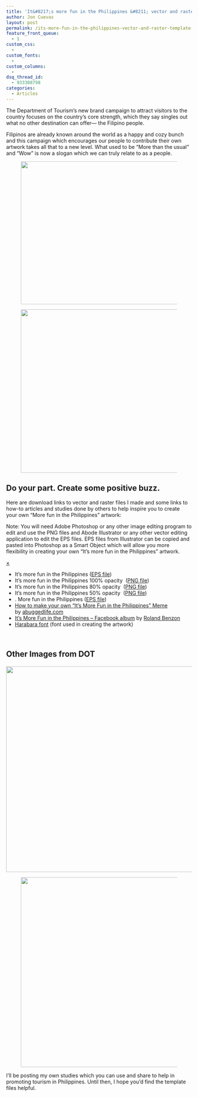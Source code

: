 ```yaml
---
title: 'It&#8217;s more fun in the Philippines &#8211; vector and raster template'
author: Jon Cuevas
layout: post
permalink: /its-more-fun-in-the-philippines-vector-and-raster-template-1260/
feature_front_queue:
  - 1
custom_css:
  - 
custom_fonts:
  - 
custom_columns:
  - 
dsq_thread_id:
  - 933308798
categories:
  - Articles
---
```

The Department of Tourism&#8217;s new brand campaign to attract visitors to the country focuses on the country’s core strength, which they say singles out what no other destination can offer— the Filipino people.

Filipinos are already known around the world as a happy and cozy bunch and this campaign which encourages our people to contribute their own artwork takes all that to a new level. What used to be &#8220;More than the usual&#8221; and &#8220;Wow&#8221; is now a slogan which we can truly relate to as a people.<!--more--><figure>

<img class="alignnone size-full wp-image-1299" title="opacity20insert" src="http://archondigital.com/wp-content/uploads/opacity20insert.png" alt="" width="1280" height="388" /></figure> <figure><img class="alignnone size-full wp-image-1297" title="opacity20black" src="http://archondigital.com/wp-content/uploads/opacity20black.png" alt="" width="1279" height="444" /></figure> 
## Do your part. Create some positive buzz.

Here are download links to vector and raster files I made and some links to how-to articles and studies done by others to help inspire you to create your own &#8220;More fun in the Philippines&#8221; artwork:

<div class="alert-box secondary">
  <p>
    Note: You will need Adobe Photoshop or any other image editing program to edit and use the PNG files and Abode Illustrator or any other vector editing application to edit the EPS files. EPS files from Illustrator can be copied and pasted into Photoshop as a Smart Object which will allow you more flexibility in creating your own &#8220;It&#8217;s more fun in the Philippines&#8221; artwork.
  </p>
  
  <a href="" class="close">&times;</a>
</div>

<div class="alignright">
</div>

*   It&#8217;s more fun in the Philippines ([EPS file][1])
*   It&#8217;s more fun in the Philippines 100% opacity  ([PNG file][2])
*   It&#8217;s more fun in the Philippines 80% opacity  ([PNG file][3])
*   It&#8217;s more fun in the Philippines 50% opacity  ([PNG file][4])
*   <insert text>. More fun in the Philippines ([EPS file][5])
*   [How to make your own “It’s More Fun in the Philippines” Meme][6] by [abuggedlife.com][7]
*   [It&#8217;s More Fun in the Philippines &#8211; Facebook album][8] by [Roland Benzon][9]
*   [Harabara font][10] (font used in creating the artwork)

&nbsp;

## Other Images from DOT<figure>

<img class="alignnone size-full wp-image-1269" title="ItsMoreFUNinthePhilippines" src="http://archondigital.com/wp-content/uploads/ItsMoreFUNinthePhilippines.jpg" alt="" width="1518" height="559" /></figure> <figure><img class="alignnone size-full wp-image-1268" title="1forFUNPhilippines" src="http://archondigital.com/wp-content/uploads/1forFUNPhilippines.jpg" alt="" width="1175" height="516" /></figure> 
I&#8217;ll be posting my own studies which you can use and share to help in promoting tourism in Philippines. Until then, I hope you&#8217;d find the template files helpful.

 [1]: http://archondigital.com/wp-content/uploads/morefun-outline.eps
 [2]: http://archondigital.com/wp-content/uploads/morefun-100opacity.png
 [3]: http://archondigital.com/wp-content/uploads/morefun-outline-80opacity.png
 [4]: http://archondigital.com/wp-content/uploads/morefun-50opacity.png
 [5]: http://archondigital.com/wp-content/uploads/morefun.eps
 [6]: http://abuggedlife.com/2012/01/07/how-to-make-your-own-its-more-fun-in-the-philippines-meme/
 [7]: http://abuggedlife.com/
 [8]: https://www.facebook.com/media/set/?set=a.10150506686457290.390771.501807289
 [9]: http://www.facebook.com/rbenzon
 [10]: http://www.dafont.com/harabara.font?text=It%27s+more+FUN+in+the+Philippines